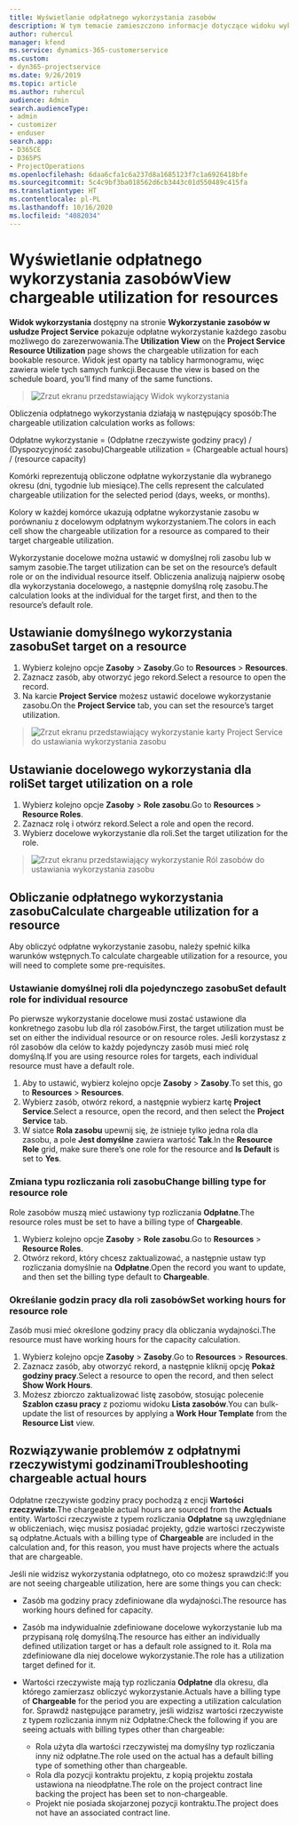 ```yaml
---
title: Wyświetlanie odpłatnego wykorzystania zasobów
description: W tym temacie zamieszczono informacje dotyczące widoku wykorzystania zasobów.
author: ruhercul
manager: kfend
ms.service: dynamics-365-customerservice
ms.custom:
- dyn365-projectservice
ms.date: 9/26/2019
ms.topic: article
ms.author: ruhercul
audience: Admin
search.audienceType:
- admin
- customizer
- enduser
search.app:
- D365CE
- D365PS
- ProjectOperations
ms.openlocfilehash: 6daa6cfa1c6a237d8a1685123f7c1a6926418bfe
ms.sourcegitcommit: 5c4c9bf3ba018562d6cb3443c01d550489c415fa
ms.translationtype: HT
ms.contentlocale: pl-PL
ms.lasthandoff: 10/16/2020
ms.locfileid: "4082034"
---
```

# <a name="view-chargeable-utilization-for-resources"></a><span data-ttu-id="5e167-103">Wyświetlanie odpłatnego wykorzystania zasobów</span><span class="sxs-lookup"><span data-stu-id="5e167-103">View chargeable utilization for resources</span></span>
 
<span data-ttu-id="5e167-104">**Widok wykorzystania** dostępny na stronie **Wykorzystanie zasobów w usłudze Project Service** pokazuje odpłatne wykorzystanie każdego zasobu możliwego do zarezerwowania.</span><span class="sxs-lookup"><span data-stu-id="5e167-104">The **Utilization View** on the **Project Service Resource Utilization** page shows the chargeable utilization for each bookable resource.</span></span> <span data-ttu-id="5e167-105">Widok jest oparty na tablicy harmonogramu, więc zawiera wiele tych samych funkcji.</span><span class="sxs-lookup"><span data-stu-id="5e167-105">Because the view is based on the schedule board, you’ll find many of the same functions.</span></span>

> ![Zrzut ekranu przedstawiający Widok wykorzystania](media/FAQ-utilization-1.png)
 

<span data-ttu-id="5e167-107">Obliczenia odpłatnego wykorzystania działają w następujący sposób:</span><span class="sxs-lookup"><span data-stu-id="5e167-107">The chargeable utilization calculation works as follows:</span></span>

   <span data-ttu-id="5e167-108">Odpłatne wykorzystanie = (Odpłatne rzeczywiste godziny pracy) / (Dyspozycyjność zasobu)</span><span class="sxs-lookup"><span data-stu-id="5e167-108">Chargeable utilization = (Chargeable actual hours) / (resource capacity)</span></span>

<span data-ttu-id="5e167-109">Komórki reprezentują obliczone odpłatne wykorzystanie dla wybranego okresu (dni, tygodnie lub miesiące).</span><span class="sxs-lookup"><span data-stu-id="5e167-109">The cells represent the calculated chargeable utilization for the selected period (days, weeks, or months).</span></span>

<span data-ttu-id="5e167-110">Kolory w każdej komórce ukazują odpłatne wykorzystanie zasobu w porównaniu z docelowym odpłatnym wykorzystaniem.</span><span class="sxs-lookup"><span data-stu-id="5e167-110">The colors in each cell show the chargeable utilization for a resource as compared to their target chargeable utilization.</span></span> 

<span data-ttu-id="5e167-111">Wykorzystanie docelowe można ustawić w domyślnej roli zasobu lub w samym zasobie.</span><span class="sxs-lookup"><span data-stu-id="5e167-111">The target utilization can be set on the resource’s default role or on the individual resource itself.</span></span> <span data-ttu-id="5e167-112">Obliczenia analizują najpierw osobę dla wykorzystania docelowego, a następnie domyślną rolę zasobu.</span><span class="sxs-lookup"><span data-stu-id="5e167-112">The calculation looks at the individual for the target first, and then to the resource’s default role.</span></span>

## <a name="set-target-on-a-resource"></a><span data-ttu-id="5e167-113">Ustawianie domyślnego wykorzystania zasobu</span><span class="sxs-lookup"><span data-stu-id="5e167-113">Set target on a resource</span></span>

1. <span data-ttu-id="5e167-114">Wybierz kolejno opcje **Zasoby** \> **Zasoby**.</span><span class="sxs-lookup"><span data-stu-id="5e167-114">Go to **Resources** \> **Resources**.</span></span> 
2. <span data-ttu-id="5e167-115">Zaznacz zasób, aby otworzyć jego rekord.</span><span class="sxs-lookup"><span data-stu-id="5e167-115">Select a resource to open the record.</span></span> 
3. <span data-ttu-id="5e167-116">Na karcie **Project Service** możesz ustawić docelowe wykorzystanie zasobu.</span><span class="sxs-lookup"><span data-stu-id="5e167-116">On the **Project Service** tab, you can set the resource’s target utilization.</span></span>

> ![Zrzut ekranu przedstawiający wykorzystanie karty Project Service do ustawiania wykorzystania zasobu](media/FAQ-utilization-2.png)
 
## <a name="set-target-utilization-on-a-role"></a><span data-ttu-id="5e167-118">Ustawianie docelowego wykorzystania dla roli</span><span class="sxs-lookup"><span data-stu-id="5e167-118">Set target utilization on a role</span></span>

1. <span data-ttu-id="5e167-119">Wybierz kolejno opcje **Zasoby** \> **Role zasobu**.</span><span class="sxs-lookup"><span data-stu-id="5e167-119">Go to **Resources** \> **Resource Roles**.</span></span> 
2. <span data-ttu-id="5e167-120">Zaznacz rolę i otwórz rekord.</span><span class="sxs-lookup"><span data-stu-id="5e167-120">Select a role and open the record.</span></span> 
3. <span data-ttu-id="5e167-121">Wybierz docelowe wykorzystanie dla roli.</span><span class="sxs-lookup"><span data-stu-id="5e167-121">Set the target utilization for the role.</span></span>

> ![Zrzut ekranu przedstawiający wykorzystanie Ról zasobów do ustawiania wykorzystania zasobu](media/FAQ-utilization-3.png)
 
## <a name="calculate-chargeable-utilization-for-a-resource"></a><span data-ttu-id="5e167-123">Obliczanie odpłatnego wykorzystania zasobu</span><span class="sxs-lookup"><span data-stu-id="5e167-123">Calculate chargeable utilization for a resource</span></span>

<span data-ttu-id="5e167-124">Aby obliczyć odpłatne wykorzystanie zasobu, należy spełnić kilka warunków wstępnych.</span><span class="sxs-lookup"><span data-stu-id="5e167-124">To calculate chargeable utilization for a resource, you will need to complete some pre-requisites.</span></span> 

### <a name="set-default-role-for-individual-resource"></a><span data-ttu-id="5e167-125">Ustawianie domyślnej roli dla pojedynczego zasobu</span><span class="sxs-lookup"><span data-stu-id="5e167-125">Set default role for individual resource</span></span>

<span data-ttu-id="5e167-126">Po pierwsze wykorzystanie docelowe musi zostać ustawione dla konkretnego zasobu lub dla ról zasobów.</span><span class="sxs-lookup"><span data-stu-id="5e167-126">First, the target utilization must be set on either the individual resource or on resource roles.</span></span> <span data-ttu-id="5e167-127">Jeśli korzystasz z ról zasobów dla celów to każdy pojedynczy zasób musi mieć rolę domyślną.</span><span class="sxs-lookup"><span data-stu-id="5e167-127">If you are using resource roles for targets, each individual resource must have a default role.</span></span> 

1. <span data-ttu-id="5e167-128">Aby to ustawić, wybierz kolejno opcje **Zasoby** \> **Zasoby**.</span><span class="sxs-lookup"><span data-stu-id="5e167-128">To set this, go to **Resources** \> **Resources**.</span></span> 
2. <span data-ttu-id="5e167-129">Wybierz zasób, otwórz rekord, a następnie wybierz kartę **Project Service**.</span><span class="sxs-lookup"><span data-stu-id="5e167-129">Select a resource, open the record, and then select the **Project Service** tab.</span></span> 
3. <span data-ttu-id="5e167-130">W siatce **Rola zasobu** upewnij się, że istnieje tylko jedna rola dla zasobu, a pole **Jest domyślne** zawiera wartość **Tak**.</span><span class="sxs-lookup"><span data-stu-id="5e167-130">In the **Resource Role** grid, make sure there’s one role for the resource and **Is Default** is set to **Yes**.</span></span>
 
### <a name="change-billing-type-for-resource-role"></a><span data-ttu-id="5e167-131">Zmiana typu rozliczania roli zasobu</span><span class="sxs-lookup"><span data-stu-id="5e167-131">Change billing type for resource role</span></span>

<span data-ttu-id="5e167-132">Role zasobów muszą mieć ustawiony typ rozliczania **Odpłatne**.</span><span class="sxs-lookup"><span data-stu-id="5e167-132">The resource roles must be set to have a billing type of **Chargeable**.</span></span> 

1. <span data-ttu-id="5e167-133">Wybierz kolejno opcje **Zasoby** \> **Role zasobu**.</span><span class="sxs-lookup"><span data-stu-id="5e167-133">Go to **Resources** \> **Resource Roles**.</span></span> 
2. <span data-ttu-id="5e167-134">Otwórz rekord, który chcesz zaktualizować, a następnie ustaw typ rozliczania domyślnie na **Odpłatne**.</span><span class="sxs-lookup"><span data-stu-id="5e167-134">Open the record you want to update, and then set the billing type default to **Chargeable**.</span></span>

### <a name="set-working-hours-for-resource-role"></a><span data-ttu-id="5e167-135">Określanie godzin pracy dla roli zasobów</span><span class="sxs-lookup"><span data-stu-id="5e167-135">Set working hours for resource role</span></span>
 
<span data-ttu-id="5e167-136">Zasób musi mieć określone godziny pracy dla obliczania wydajności.</span><span class="sxs-lookup"><span data-stu-id="5e167-136">The resource must have working hours for the capacity calculation.</span></span> 

1. <span data-ttu-id="5e167-137">Wybierz kolejno opcje **Zasoby** \> **Zasoby**.</span><span class="sxs-lookup"><span data-stu-id="5e167-137">Go to **Resources** \> **Resources**.</span></span> 
2. <span data-ttu-id="5e167-138">Zaznacz zasób, aby otworzyć rekord, a następnie kliknij opcję **Pokaż godziny pracy**.</span><span class="sxs-lookup"><span data-stu-id="5e167-138">Select a resource to open the record, and then select **Show Work Hours**.</span></span> 
3. <span data-ttu-id="5e167-139">Możesz zbiorczo zaktualizować listę zasobów, stosując polecenie **Szablon czasu pracy** z poziomu widoku **Lista zasobów**.</span><span class="sxs-lookup"><span data-stu-id="5e167-139">You can bulk-update the list of resources by applying a **Work Hour Template** from the **Resource List** view.</span></span>

## <a name="troubleshooting-chargeable-actual-hours"></a><span data-ttu-id="5e167-140">Rozwiązywanie problemów z odpłatnymi rzeczywistymi godzinami</span><span class="sxs-lookup"><span data-stu-id="5e167-140">Troubleshooting chargeable actual hours</span></span>

<span data-ttu-id="5e167-141">Odpłatne rzeczywiste godziny pracy pochodzą z encji **Wartości rzeczywiste**.</span><span class="sxs-lookup"><span data-stu-id="5e167-141">The chargeable actual hours are sourced from the **Actuals** entity.</span></span> <span data-ttu-id="5e167-142">Wartości rzeczywiste z typem rozliczania **Odpłatne** są uwzględniane w obliczeniach, więc musisz posiadać projekty, gdzie wartości rzeczywiste są odpłatne.</span><span class="sxs-lookup"><span data-stu-id="5e167-142">Actuals with a billing type of **Chargeable** are included in the calculation and, for this reason, you must have projects where the actuals that are chargeable.</span></span>

<span data-ttu-id="5e167-143">Jeśli nie widzisz wykorzystania odpłatnego, oto co możesz sprawdzić:</span><span class="sxs-lookup"><span data-stu-id="5e167-143">If you are not seeing chargeable utilization, here are some things you can check:</span></span>

- <span data-ttu-id="5e167-144">Zasób ma godziny pracy zdefiniowane dla wydajności.</span><span class="sxs-lookup"><span data-stu-id="5e167-144">The resource has working hours defined for capacity.</span></span>
- <span data-ttu-id="5e167-145">Zasób ma indywidualnie zdefiniowane docelowe wykorzystanie lub ma przypisaną rolę domyślną.</span><span class="sxs-lookup"><span data-stu-id="5e167-145">The resource has either an individually defined utilization target or has a default role assigned to it.</span></span> <span data-ttu-id="5e167-146">Rola ma zdefiniowane dla niej docelowe wykorzystanie.</span><span class="sxs-lookup"><span data-stu-id="5e167-146">The role has a utilization target defined for it.</span></span>
- <span data-ttu-id="5e167-147">Wartości rzeczywiste mają typ rozliczania **Odpłatne** dla okresu, dla którego zamierzasz obliczyć wykorzystanie.</span><span class="sxs-lookup"><span data-stu-id="5e167-147">Actuals have a billing type of **Chargeable** for the period you are expecting a utilization calculation for.</span></span> <span data-ttu-id="5e167-148">Sprawdź następujące parametry, jeśli widzisz wartości rzeczywiste z typem rozliczania innym niż Odpłatne:</span><span class="sxs-lookup"><span data-stu-id="5e167-148">Check the following if you are seeing actuals with billing types other than chargeable:</span></span>

  - <span data-ttu-id="5e167-149">Rola użyta dla wartości rzeczywistej ma domyślny typ rozliczania inny niż odpłatne.</span><span class="sxs-lookup"><span data-stu-id="5e167-149">The role used on the actual has a default billing type of something other than chargeable.</span></span>
  - <span data-ttu-id="5e167-150">Rola dla pozycji kontraktu projektu, z kopią projektu została ustawiona na nieodpłatne.</span><span class="sxs-lookup"><span data-stu-id="5e167-150">The role on the project contract line backing the project has been set to non-chargeable.</span></span>
  - <span data-ttu-id="5e167-151">Projekt nie posiada skojarzonej pozycji kontraktu.</span><span class="sxs-lookup"><span data-stu-id="5e167-151">The project does not have an associated contract line.</span></span>

